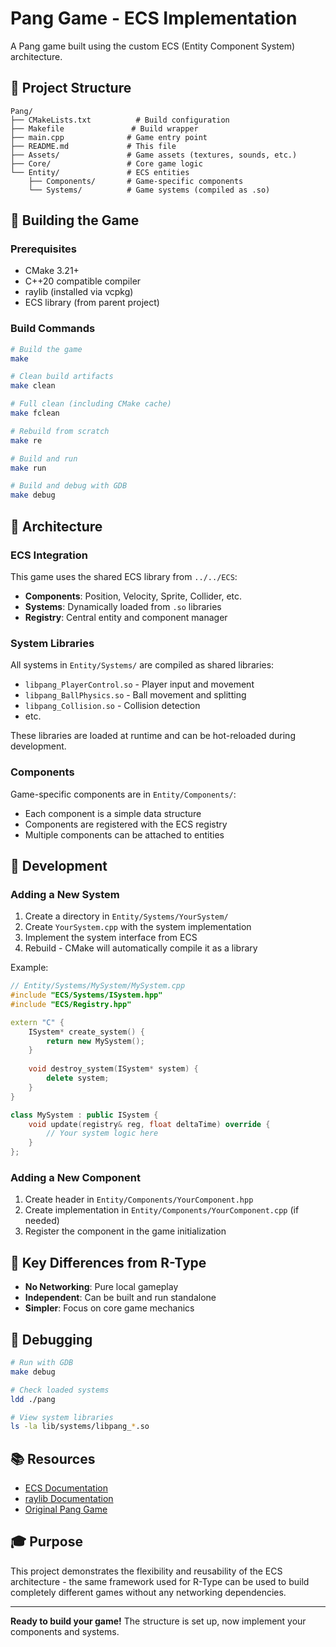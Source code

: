 # Pang Game - ECS Implementation

A Pang game built using the custom ECS (Entity Component System) architecture.

## 📁 Project Structure

```
Pang/
├── CMakeLists.txt          # Build configuration
├── Makefile               # Build wrapper
├── main.cpp              # Game entry point
├── README.md             # This file
├── Assets/               # Game assets (textures, sounds, etc.)
├── Core/                 # Core game logic
└── Entity/               # ECS entities
    ├── Components/       # Game-specific components
    └── Systems/          # Game systems (compiled as .so)
```

## 🔧 Building the Game

### Prerequisites
- CMake 3.21+
- C++20 compatible compiler
- raylib (installed via vcpkg)
- ECS library (from parent project)

### Build Commands

```bash
# Build the game
make

# Clean build artifacts
make clean

# Full clean (including CMake cache)
make fclean

# Rebuild from scratch
make re

# Build and run
make run

# Build and debug with GDB
make debug
```

## 🎯 Architecture

### ECS Integration

This game uses the shared ECS library from `../../ECS`:
- **Components**: Position, Velocity, Sprite, Collider, etc.
- **Systems**: Dynamically loaded from `.so` libraries
- **Registry**: Central entity and component manager

### System Libraries

All systems in `Entity/Systems/` are compiled as shared libraries:
- `libpang_PlayerControl.so` - Player input and movement
- `libpang_BallPhysics.so` - Ball movement and splitting
- `libpang_Collision.so` - Collision detection
- etc.

These libraries are loaded at runtime and can be hot-reloaded during development.

### Components

Game-specific components are in `Entity/Components/`:
- Each component is a simple data structure
- Components are registered with the ECS registry
- Multiple components can be attached to entities

## 🚀 Development

### Adding a New System

1. Create a directory in `Entity/Systems/YourSystem/`
2. Create `YourSystem.cpp` with the system implementation
3. Implement the system interface from ECS
4. Rebuild - CMake will automatically compile it as a library

Example:
```cpp
// Entity/Systems/MySystem/MySystem.cpp
#include "ECS/Systems/ISystem.hpp"
#include "ECS/Registry.hpp"

extern "C" {
    ISystem* create_system() {
        return new MySystem();
    }
    
    void destroy_system(ISystem* system) {
        delete system;
    }
}

class MySystem : public ISystem {
    void update(registry& reg, float deltaTime) override {
        // Your system logic here
    }
};
```

### Adding a New Component

1. Create header in `Entity/Components/YourComponent.hpp`
2. Create implementation in `Entity/Components/YourComponent.cpp` (if needed)
3. Register the component in the game initialization

## 📝 Key Differences from R-Type

- **No Networking**: Pure local gameplay
- **Independent**: Can be built and run standalone
- **Simpler**: Focus on core game mechanics

## 🐛 Debugging

```bash
# Run with GDB
make debug

# Check loaded systems
ldd ./pang

# View system libraries
ls -la lib/systems/libpang_*.so
```

## 📚 Resources

- [ECS Documentation](../../ECS/README.md)
- [raylib Documentation](https://www.raylib.com/)
- [Original Pang Game](https://en.wikipedia.org/wiki/Pang_(video_game))

## 🎓 Purpose

This project demonstrates the flexibility and reusability of the ECS architecture - the same framework used for R-Type can be used to build completely different games without any networking dependencies.

---

**Ready to build your game!** The structure is set up, now implement your components and systems.
